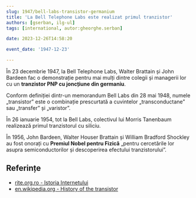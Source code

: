 ```yaml
---
slug: 1947/bell-labs-transistor-germanium
title: 'La Bell Telephone Labs este realizat primul tranzistor'
authors: [gserban, ilg-ul]
tags: [international, autor:gheorghe.serban]

date: 2023-12-26T14:58:20

event_date: '1947-12-23'

---
```


În 23 decembrie 1947, la Bell Telephone Labs, Walter Brattain și John Bardeen
fac o demonstrație pentru mai mulți dintre colegii și managerii lor
cu un **tranzistor PNP cu joncțiune din germaniu**.

<!-- truncate -->

Conform definiției dintr-un memorandum Bell Labs din 28 mai 1948, numele
„transistor”
este o combinație prescurtată a cuvintelor „transconductane” sau „transfer”
și „varistor”.

În 26 ianuarie 1954, tot la Bell Labs, colectivul lui Morris Tanenbaum
realizează primul tranzistorul cu siliciu.

În 1956, John Bardeen, Walter Houser Brattain și William Bradford Shockley
au fost onorați cu **Premiul Nobel pentru Fizică** „pentru cercetările lor
asupra semiconductorilor și descoperirea efectului tranzistorului”.

## Referințe

- [rite.org.ro - Istoria Internetului](https://rite.org.ro/istoria-internetului/)
- [en.wikipedia.org - History of the transistor](https://en.wikipedia.org/wiki/History_of_the_transistor)
